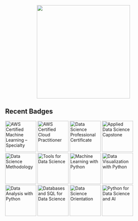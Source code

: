 

<div id="header" align="center">
  <img src="https://media.giphy.com/media/Qo2dupDib32rkTY4hX/giphy.gif" width="300"/>
</div>



<!--<h1 align="center">Hi <img src = "https://raw.githubusercontent.com/MartinHeinz/MartinHeinz/master/wave.gif" width="50" height="50">, welcome.</h1>-->

<h2> Recent Badges </h2>

<!--START_SECTION:badges-->
<a href="http://www.credly.com/badges/b0350987-5bc1-4806-9c75-47a81acab7c8" title="AWS Certified Machine Learning – Specialty"><img src="https://images.credly.com/size/120x120/images/778bde6c-ad1c-4312-ac33-2fa40d50a147/image.png" width="100" height="100" alt="AWS Certified Machine Learning – Specialty"></a>
<a href="http://www.credly.com/badges/a4a313f9-9fda-4f1f-8156-fd2623372ebf" title="AWS Certified Cloud Practitioner"><img src="https://images.credly.com/size/120x120/images/00634f82-b07f-4bbd-a6bb-53de397fc3a6/image.png" width="100" height="100" alt="AWS Certified Cloud Practitioner"></a>
<a href="http://www.credly.com/badges/cc2451f4-84e8-4c7a-83da-ffbb2390cbbe" title="Data Science Professional Certificate"><img src="https://images.credly.com/size/120x120/images/0da411a5-24e9-4991-9756-ca5f6073e7af/image.png" width="100" height="100" alt="Data Science Professional Certificate"></a>
<a href="http://www.credly.com/badges/a088e74b-83d0-4598-ba5a-69a19d9bb8cc" title="Applied Data Science Capstone"><img src="https://images.credly.com/size/120x120/images/60f2e1e1-1b74-4dc0-a24b-cd08b460c12d/Applied_Data_Science_Capstone.png" width="100" height="100" alt="Applied Data Science Capstone"></a>
<a href="http://www.credly.com/badges/780e8033-00d3-463a-950d-a8d8b7b9e486" title="Data Science Methodology"><img src="https://images.credly.com/size/120x120/images/46defa53-a922-47bd-94ea-b43488f5cd8a/Data_Science_Methodology_Foundational.png" width="100" height="100" alt="Data Science Methodology"></a>
<a href="http://www.credly.com/badges/305bdd64-93d7-4af4-93a4-16694bc807c8" title="Tools for Data Science"><img src="https://images.credly.com/size/120x120/images/60cf69ce-6129-425d-9a42-7732fa07da1e/Tools_for_Data_Science_Foundational.png" width="100" height="100" alt="Tools for Data Science"></a>
<a href="http://www.credly.com/badges/728e3fa5-6b63-4a80-b35e-0ef28dfa912d" title="Machine Learning with Python"><img src="https://images.credly.com/size/120x120/images/f283df3d-1780-4c2d-947d-fc80eae0953b/image.png" width="100" height="100" alt="Machine Learning with Python"></a>
<a href="http://www.credly.com/badges/ec4a9b74-f730-4a77-9c90-b16b156798e8" title="Data Visualization with Python"><img src="https://images.credly.com/size/120x120/images/9da3eedf-fda3-4e81-bb46-d174b4699bf1/image.png" width="100" height="100" alt="Data Visualization with Python"></a>
<a href="http://www.credly.com/badges/e8140418-1203-4ec5-8253-4530fd1ab5a7" title="Data Analysis with Python"><img src="https://images.credly.com/size/120x120/images/950038fc-2519-4f79-8827-f71caf0f5095/image.png" width="100" height="100" alt="Data Analysis with Python"></a>
<a href="http://www.credly.com/badges/2d0f201a-cb8a-41b5-b738-afe7a0bc827e" title="Databases and SQL for Data Science"><img src="https://images.credly.com/size/120x120/images/f2573aac-d21c-483d-acda-afaa366b4f51/image.png" width="100" height="100" alt="Databases and SQL for Data Science"></a>
<a href="http://www.credly.com/badges/cf7e5b93-1f7f-436f-b992-9831e8e8680d" title="Data Science Orientation"><img src="https://images.credly.com/size/120x120/images/5fc2d535-e716-46c4-881a-f4822b8da0e5/Cognitive_Class_-_What_is_Data_Science.png" width="100" height="100" alt="Data Science Orientation"></a>
<a href="http://www.credly.com/badges/9f8c4792-3aa2-49e3-974e-ed48bd7817a3" title="Python for Data Science and AI"><img src="https://images.credly.com/size/120x120/images/b6aa0bc8-1f0a-4939-beef-d073fa3fff9c/image.png" width="100" height="100" alt="Python for Data Science and AI"></a>
<!--END_SECTION:badges-->

<!--
**efrenmo/efrenmo** is a ✨ _special_ ✨ repository because its `README.md` (this file) appears on your GitHub profile.

Here are some ideas to get you started:

- 🔭 I’m currently working on ...
- 🌱 I’m currently learning ...
- 👯 I’m looking to collaborate on ...
- 🤔 I’m looking for help with ...
- 💬 Ask me about ...
- 📫 How to reach me: ...
- 😄 Pronouns: ...
- ⚡ Fun fact: ...
-->

